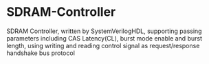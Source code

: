 # SDRAM-Controller
SDRAM Controller, written by SystemVerilogHDL, supporting passing parameters including CAS Latency(CL), burst mode enable and burst length, using writing and reading control signal as request/response handshake bus protocol
